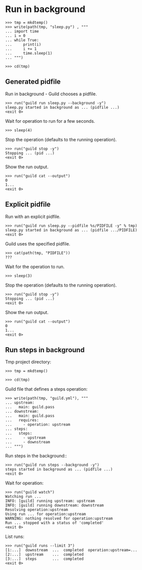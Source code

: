 # Run in background

    >>> tmp = mkdtemp()
    >>> write(path(tmp, "sleep.py") , """
    ... import time
    ... i = 0
    ... while True:
    ...     print(i)
    ...     i += 1
    ...     time.sleep(1)
    ... """)

    >>> cd(tmp)

## Generated pidfile

Run in background - Guild chooses a pidfile.

    >>> run("guild run sleep.py --background -y")
    sleep.py started in background as ... (pidfile ...)
    <exit 0>

Wait for operation to run for a few seconds.

    >>> sleep(4)

Stop the operation (defaults to the running operation).

    >>> run("guild stop -y")
    Stopping ... (pid ...)
    <exit 0>

Show the run output.

    >>> run("guild cat --output")
    0
    1...
    <exit 0>

## Explicit pidfile

Run with an explicit pidfile.

    >>> run("guild run sleep.py --pidfile %s/PIDFILE -y" % tmp)
    sleep.py started in background as ... (pidfile .../PIDFILE)
    <exit 0>

Guild uses the specified pidfile.

    >>> cat(path(tmp, "PIDFILE"))
    ???

Wait for the operation to run.

    >>> sleep(3)

Stop the operation (defaults to the running operation).

    >>> run("guild stop -y")
    Stopping ... (pid ...)
    <exit 0>

Show the run output.

    >>> run("guild cat --output")
    0
    1...
    <exit 0>

## Run steps in background

Tmp project directory:

    >>> tmp = mkdtemp()

    >>> cd(tmp)

Guild file that defines a steps operation:

    >>> write(path(tmp, "guild.yml"), """
    ... upstream:
    ...   main: guild.pass
    ... downstream:
    ...   main: guild.pass
    ...   requires:
    ...     - operation: upstream
    ... steps:
    ...   steps:
    ...     - upstream
    ...     - downstream
    ... """)

Run steps in the background::

    >>> run("guild run steps --background -y")
    steps started in background as ... (pidfile ...)
    <exit 0>

Wait for operation:

    >>> run("guild watch")
    Watching run ...
    INFO: [guild] running upstream: upstream
    INFO: [guild] running downstream: downstream
    Resolving operation:upstream
    Using run ... for operation:upstream
    WARNING: nothing resolved for operation:upstream
    Run ... stopped with a status of 'completed'
    <exit 0>

List runs:

    >>> run("guild runs --limit 3")
    [1:...]  downstream  ...  completed  operation:upstream=...
    [2:...]  upstream    ...  completed
    [3:...]  steps       ...  completed
    <exit 0>
